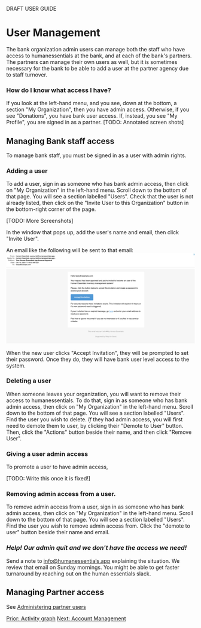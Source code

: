 DRAFT USER GUIDE
# User Management

The bank organization admin users can manage both the staff who have access to humanessentials at the bank, and at each of the bank's partners.
The partners can manage their own users as well, but it is sometimes necessary for the bank to be able to add a user at the partner agency due to staff turnover.

### How do I know what access I have?
If you look at the left-hand menu, and you see, down at the bottom, a section "My Organization", then you have admin access.
Otherwise,  if you see "Donations", you have bank user access.
If, instead, you see "My Profile", you are signed in as a partner.
[TODO: Annotated screen shots]

## Managing Bank staff access
To manage bank staff, you must be signed in as a user with admin rights.

### Adding a user
To add a user, sign in as someone who has bank admin access, then click on "My Organization" in the left-hand menu.
Scroll down to the bottom of that page.  You will see a section labelled "Users".
Check that the user is not already listed, then click on the "Invite User to this Organization" button in the bottom-right corner of the page.

[TODO:  More Screenshots]

In the window that pops up,  add the user's name and email,  then click "Invite User".

An email like the following will be sent to that email:  
![Email that goes to the invited user, with button to start password process](images/user_management/user_invite_email.png)

When the new user clicks "Accept Invitation", they will be prompted to set their password.  Once they do, they will have bank user level access to the system.
### Deleting a user

When someone leaves your organization, you will want to remove their access to humanessentials.  To do that,
sign in as someone who has bank admin access, then click on "My Organization" in the left-hand menu.
Scroll down to the bottom of that page.  You will see a section labelled "Users".
Find the user you wish to delete.
*If* they had admin access, you will first need to demote them to user, by clicking their "Demote to User" button.
Then, click the "Actions" button beside their name, and then click "Remove User".

### Giving a user admin access
To promote a user to have admin access, 

[TODO:   Write this once it is fixed!]

### Removing admin access from a user.

To remove admin access from a user,  sign in as someone who has bank admin access, then click on "My Organization" in the left-hand menu.
Scroll down to the bottom of that page.  You will see a section labelled "Users".
Find the user you wish to remove admin access from.   Click the "demote to user" button beside their name and email.

### *Help!  Our admin quit and we don't have the access we need!*
Send a note to info@humanessentials.app explaining the situation.   We review that email on Sunday mornings.
You might be able to get faster turnaround by reaching out on the human essentials slack.

## Managing Partner access
See [Administering partner users](pm_partner_user_admin.md)

[Prior: Activity graph](reports_activity_graph.md) [Next: Account Management](account_management.md)